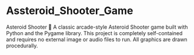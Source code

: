 # Assteroid_Shooter_Game
 Asteroid Shooter 🚀 A classic arcade-style Asteroid Shooter game built with Python and the Pygame library. This project is completely self-contained and requires no external image or audio files to run. All graphics are drawn procedurally.
